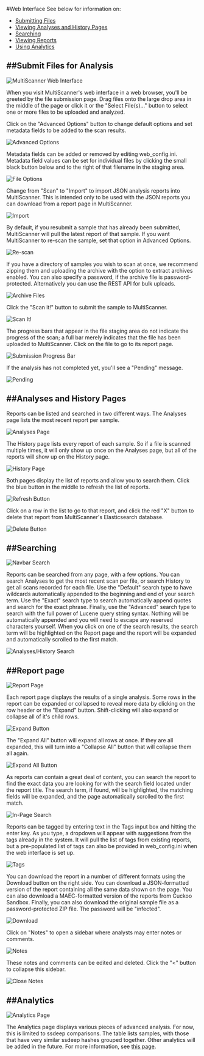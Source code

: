 #Web Interface
See below for information on:

- [Submitting Files](#submit-files-for-analysis)
- [Viewing Analyses and History Pages](#analysis-and-history-pages)
- [Searching](#searching)
- [Viewing Reports](#report-page)
- [Using Analytics](#analytics)

##Submit Files for Analysis
---------------------------

![MultiScanner Web Interface](../img/Selection_001.png)

When you visit MultiScanner's web interface in a web browser, you'll be greeted by the file submission page. Drag files onto the large drop area in the middle of the page or click it or the "Select File(s)..." button to select one or more files to be uploaded and analyzed.

Click on the "Advanced Options" button to change default options and set metadata fields to be added to the scan results.

![Advanced Options](../img/Selection_003.png)

Metadata fields can be added or removed by editing web_config.ini. Metadata field values can be set for individual files by clicking the small black button below and to the right of that filename in the staging area.

![File Options](../img/Selection_004.png)

Change from "Scan" to "Import" to import JSON analysis reports into MultiScanner.  This is intended only to be used with the JSON reports you can download from a report page in MultiScanner.

![Import](../img/Selection_005.png)

By default, if you resubmit a sample that has already been submitted, MultiScanner will pull the latest report of that sample. If you want MultiScanner to re-scan the sample, set that option in Advanced Options.

![Re-scan](../img/Selection_006.png)

If you have a directory of samples you wish to scan at once, we recommend zipping them and uploading the archive with the option to extract archives enabled. You can also specify a password, if the archive file is password- protected. Alternatively you can use the REST API for bulk uploads.

![Archive Files](../img/Selection_007.png)

Click the "Scan it!" button to submit the sample to MultiScanner.

![Scan It!](../img/Selection_008.png)

The progress bars that appear in the file staging area do not indicate the progress of the scan; a full bar merely indicates that the file has been uploaded to MultiScanner. Click on the file to go to its report page.

![Submission Progress Bar](../img/Selection_009.png)

If the analysis has not completed yet, you'll see a "Pending" message.

![Pending](../img/Selection_010.png)

##Analyses and History Pages
----------------------------

Reports can be listed and searched in two different ways. The Analyses page lists the most recent report per sample.

![Analyses Page](../img/Selection_011.png)

The History page lists every report of each sample. So if a file is scanned multiple times, it will only show up once on the Analyses page, but all of the reports will show up on the History page.

![History Page](../img/Selection_012.png)

Both pages display the list of reports and allow you to search them. Click the blue button in the middle to refresh the list of reports.

![Refresh Button](../img/Selection_013.png)

Click on a row in the list to go to that report, and click the red "X" button to delete that report from MultiScanner's Elasticsearch database.

![Delete Button](../img/Selection_014.png)

##Searching
-----------

![Navbar Search](../img/Selection_015.png)

Reports can be searched from any page, with a few options. You can search Analyses to get the most recent scan per file, or search History to get all scans recorded for each file. Use the "Default" search type to have wildcards automatically appended to the beginning and end of your search term. Use the "Exact" search type to search automatically append quotes and search for the exact phrase. Finally, use the "Advanced" search type to search with the full power of Lucene query string syntax. Nothing will be automatically appended and you will need to escape any reserved characters yourself. When you click on one of the search results, the search term will be highlighted on the Report page and the report will be expanded and automatically scrolled to the first match.

![Analyses/History Search](../img/Selection_016.png)

##Report page
-------------

![Report Page](../img/Selection_017.png)

Each report page displays the results of a single analysis. Some rows in the report can be expanded or collapsed to reveal more data by clicking on the row header or the "Expand" button. Shift-clicking will also expand or collapse all of it's child rows.

![Expand Button](../img/Selection_024.png)

The "Expand All" button will expand all rows at once. If they are all expanded, this will turn into a "Collapse All" button that will collapse them all again.

![Expand All Button](../img/Selection_018.png)

As reports can contain a great deal of content, you can search the report to find the exact data you are looking for with the search field located under the report title. The search term, if found, will be highlighted, the matching fields will be expanded, and the page automatically scrolled to the first match.

![In-Page Search](../img/Selection_019.png)

Reports can be tagged by entering text in the Tags input box and hitting the enter key. As you type, a dropdown will appear with suggestions from the tags already in the system. It will pull the list of tags from existing reports, but a pre-populated list of tags can also be provided in web_config.ini when the web interface is set up.

![Tags](../img/Selection_020.png)

You can download the report in a number of different formats using the Download button on the right side. You can download a JSON-formatted version of the report containing all the same data shown on the page. You can also download a MAEC-formatted version of the reports from Cuckoo Sandbox. Finally, you can also download the original sample file as a password-protected ZIP file. The password will be "infected".

![Download](../img/Selection_021.png)

Click on "Notes" to open a sidebar where analysts may enter notes or comments.

![Notes](../img/Selection_022.png)

These notes and comments can be edited and deleted. Click the "<" button to collapse this sidebar.

![Close Notes](../img/Selection_023.png)

##Analytics
-----------

![Analytics Page](../img/Selection_002.png)

The Analytics page displays various pieces of advanced analysis. For now, this is limited to ssdeep comparisons. The table lists samples, with those that have very similar ssdeep hashes grouped together. Other analytics will be added in the future. For more information, see [this page](../docs/analytics.md).